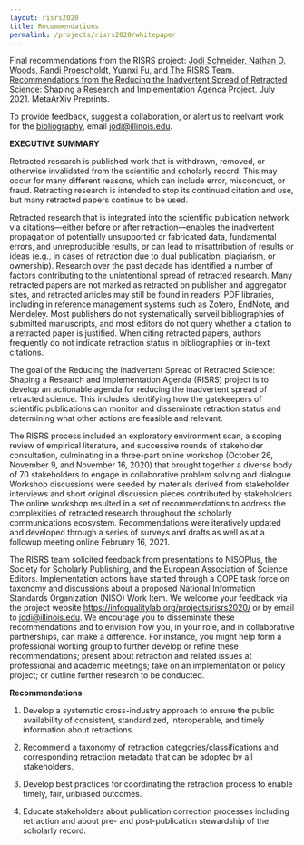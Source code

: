 ```yaml
---
layout: risrs2020
title: Recommendations
permalink: /projects/risrs2020/whitepaper
---
```


Final recommendations from the RISRS project:
[Jodi Schneider, Nathan D. Woods, Randi Proescholdt, Yuanxi Fu, and The RISRS Team. Recommendations from the Reducing the Inadvertent Spread of Retracted Science: Shaping a Research and Implementation Agenda Project.](http://doi.org/10.31222/osf.io/ms579) July 2021. MetaArXiv Preprints.

To provide feedback, suggest a collaboration, or alert us to reelvant work for the [bibliography](https://infoqualitylab.org/projects/risrs2020/bibliography/), email jodi@illinois.edu.
 
**EXECUTIVE SUMMARY**

Retracted research is published work that is withdrawn, removed, or otherwise invalidated from the scientific and scholarly record. This may occur for many different reasons, which can include error, misconduct, or fraud. Retracting research is intended to stop its continued citation and use, but many retracted papers continue to be used. 

Retracted research that is integrated into the scientific publication network via citations—either before or after retraction—enables the inadvertent propagation of potentially unsupported or fabricated data, fundamental errors, and unreproducible results, or can lead to misattribution of results or ideas (e.g., in cases of retraction due to dual publication, plagiarism, or ownership). Research over the past decade has identified a number of factors contributing to the unintentional spread of retracted research. Many retracted papers are not marked as retracted on publisher and aggregator sites, and retracted articles may still be found in readers’ PDF libraries, including in reference management systems such as Zotero, EndNote, and Mendeley. Most publishers do not systematically surveil bibliographies of submitted manuscripts, and most editors do not query whether a citation to a retracted paper is justified. When citing retracted papers, authors frequently do not indicate retraction status in bibliographies or in-text citations. 

The goal of the Reducing the Inadvertent Spread of Retracted Science: Shaping a Research and Implementation Agenda (RISRS) project is to develop an actionable agenda for reducing the inadvertent spread of retracted science. This includes identifying how the gatekeepers of scientific publications can monitor and disseminate retraction status and determining what other actions are feasible and relevant. 

The RISRS process included an exploratory environment scan, a scoping review of empirical literature, and successive rounds of stakeholder consultation, culminating in a three-part online workshop (October 26, November 9, and November 16, 2020) that brought together a diverse body of 70 stakeholders to engage in collaborative problem solving and dialogue. Workshop discussions were seeded by materials derived from stakeholder interviews and short original discussion pieces contributed by stakeholders. The online workshop resulted in a set of recommendations to address the complexities of retracted research throughout the scholarly communications ecosystem. Recommendations were iteratively updated and developed through a series of surveys and drafts as well as at a followup meeting online February 16, 2021.

The RISRS team solicited feedback from presentations to NISOPlus, the Society for Scholarly Publishing, and the European Association of Science Editors. Implementation actions have started through a COPE task force on taxonomy and discussions about a proposed National Information Standards Organization (NISO) Work Item. We welcome your feedback via the project website https://infoqualitylab.org/projects/risrs2020/ or by email to jodi@illinois.edu. We encourage you to disseminate these recommendations and to envision how you, in your role, and in collaborative partnerships, can make a difference. For instance, you might help form a professional working group to further develop or refine these recommendations; present about retraction and related issues at professional and academic meetings; take on an implementation or policy project; or outline further research to be conducted. 


**Recommendations**
1. Develop a systematic cross-industry approach to ensure the public availability of consistent, standardized, interoperable, and timely information about retractions.

2. Recommend a taxonomy of retraction categories/classifications and corresponding retraction metadata that can be adopted by all stakeholders. 

3. Develop best practices for coordinating the retraction process to enable timely, fair, unbiased outcomes. 

4. Educate stakeholders about publication correction processes including retraction and about pre- and post-publication stewardship of the scholarly record.
